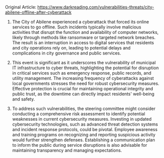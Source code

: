 Original Article: https://www.darkreading.com/vulnerabilities-threats/city-abilene-offline-after-cyberattack

1) The City of Abilene experienced a cyberattack that forced its online services to go offline. Such incidents typically involve malicious activities that disrupt the function and availability of computer networks, likely through methods like ransomware or targeted network breaches. The result is an interruption in access to digital services that residents and city operations rely on, leading to potential delays and complications in city governance and public services.

2) This event is significant as it underscores the vulnerability of municipal IT infrastructure to cyber threats, highlighting the potential for disruption in critical services such as emergency response, public records, and utility management. The increasing frequency of cyberattacks against local governments stresses the need for robust cybersecurity measures. Effective protection is crucial for maintaining operational integrity and public trust, as the downtime can directly impact residents' well-being and safety.

3) To address such vulnerabilities, the steering committee might consider conducting a comprehensive risk assessment to identify potential weaknesses in current cybersecurity measures. Investing in updated cybersecurity technologies, such as advanced threat detection systems and incident response protocols, could be pivotal. Employee awareness and training programs on recognizing and reporting suspicious activity would further strengthen defenses. Establishing a communication plan to inform the public during service disruptions is also advisable for maintaining transparency and managing expectations.